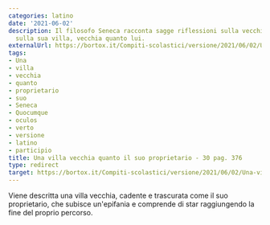 ```yaml
---
categories: latino
date: '2021-06-02'
description: Il filosofo Seneca racconta sagge riflessioni sulla vecchiaia, riflettendo
  sulla sua villa, vecchia quanto lui.
externalUrl: https://bortox.it/Compiti-scolastici/versione/2021/06/02/Una-villa-vecchia-quanto-il-suo-proprietario.html
tags:
- Una
- villa
- vecchia
- quanto
- proprietario
- suo
- Seneca
- Quocumque
- oculos
- verto
- versione
- latino
- participio
title: Una villa vecchia quanto il suo proprietario - 30 pag. 376
type: redirect
target: https://bortox.it/Compiti-scolastici/versione/2021/06/02/Una-villa-vecchia-quanto-il-suo-proprietario.html
---
```


Viene descritta una villa vecchia, cadente e trascurata come il suo proprietario, che subisce un'epifania e comprende di star raggiungendo la fine del proprio percorso.